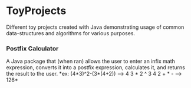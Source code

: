 # ToyProjects
Different toy projects created with Java demonstrating usage of common data-structures and algorithms for various purposes.

<h3>Postfix Calculator</h3>
A Java package that (when ran) allows the user to enter an infix math expression, converts it into a postfix expression, calculates it, and returns the result to the user.
*ex: (4*3)^2-(3*(4+2)) --> 4 3 * 2 ^ 3 4 2 + * - --> 126*
